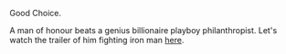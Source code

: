Good Choice.

A man of honour beats a genius billionaire playboy philanthropist.
Let's watch the trailer of him fighting iron man [here](https://youtu.be/uVdV-lxRPFo).